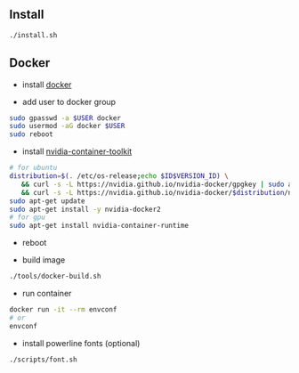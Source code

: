 ## Install
```bash
./install.sh
```

## Docker
- install [docker](https://docs.docker.com/engine/install/ubuntu/)

- add user to docker group
```bash
sudo gpasswd -a $USER docker
sudo usermod -aG docker $USER
sudo reboot
```

- install [nvidia-container-toolkit](https://docs.nvidia.com/datacenter/cloud-native/container-toolkit/install-guide.html)
```bash
# for ubuntu
distribution=$(. /etc/os-release;echo $ID$VERSION_ID) \
   && curl -s -L https://nvidia.github.io/nvidia-docker/gpgkey | sudo apt-key add - \
   && curl -s -L https://nvidia.github.io/nvidia-docker/$distribution/nvidia-docker.list | sudo tee /etc/apt/sources.list.d/nvidia-docker.list
sudo apt-get update
sudo apt-get install -y nvidia-docker2
# for gpu
sudo apt-get install nvidia-container-runtime
```

- reboot

- build image
```bash
./tools/docker-build.sh
```

- run container
```bash
docker run -it --rm envconf
# or
envconf
```

- install powerline fonts (optional)
```baash
./scripts/font.sh
```
